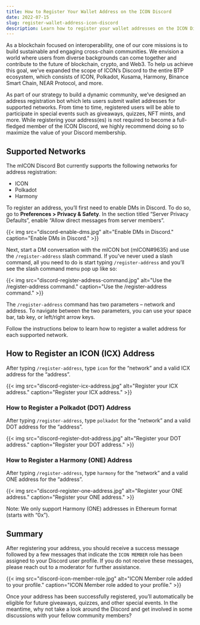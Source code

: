 ```yaml
---
title: How to Register Your Wallet Address on the ICON Discord
date: 2022-07-15
slug: register-wallet-address-icon-discord
description: Learn how to register your wallet addresses on the ICON Discord to participate in giveaways and other special events.
---
```


As a blockchain focused on interoperability, one of our core missions is to build sustainable and engaging cross-chain communities. We envision a world where users from diverse backgrounds can come together and contribute to the future of blockchain, crypto, and Web3. To help us achieve this goal, we’ve expanded the scope of ICON’s Discord to the entire BTP ecosystem, which consists of ICON, Polkadot, Kusama, Harmony, Binance Smart Chain, NEAR Protocol, and more.

As part of our strategy to build a dynamic community, we’ve designed an address registration bot which lets users submit wallet addresses for supported networks. From time to time, registered users will be able to participate in special events such as giveaways, quizzes, NFT mints, and more. While registering your address(es) is not required to become a full-fledged member of the ICON Discord, we highly recommend doing so to maximize the value of your Discord membership.

## Supported Networks

The mICON Discord Bot currently supports the following networks for address registration:

* ICON
* Polkadot
* Harmony

To register an address, you’ll first need to enable DMs in Discord. To do so, go to **Preferences > Privacy & Safety**. In the section titled “Server Privacy Defaults”, enable “Allow direct messages from server members”.

{{< img src="discord-enable-dms.jpg" alt="Enable DMs in Discord." caption="Enable DMs in Discord." >}}

Next, start a DM conversation with the mICON bot (mICON#9635) and use the `/register-address` slash command. If you’ve never used a slash command, all you need to do is start typing `/register-address` and you’ll see the slash command menu pop up like so:

{{< img src="discord-register-address-command.jpg" alt="Use the /register-address command." caption="Use the /register-address command." >}}

The `/register-address` command has two parameters – network and address. To navigate between the two parameters, you can use your space bar, tab key, or left/right arrow keys.

Follow the instructions below to learn how to register a wallet address for each supported network.

## How to Register an ICON (ICX) Address

After typing `/register-address`, type `icon` for the “network” and a valid ICX address for the “address”.

{{< img src="discord-register-icx-address.jpg" alt="Register your ICX address." caption="Register your ICX address." >}}

### How to Register a Polkadot (DOT) Address

After typing `/register-address`, type `polkadot` for the “network” and a valid DOT address for the “address”.

{{< img src="discord-register-dot-address.jpg" alt="Register your DOT address." caption="Register your DOT address." >}}

### How to Register a Harmony (ONE) Address

After typing `/register-address`, type `harmony` for the “network” and a valid ONE address for the “address”.

{{< img src="discord-register-one-address.jpg" alt="Register your ONE address." caption="Register your ONE address." >}}

Note: We only support Harmony (ONE) addresses in Ethereum format (starts with “0x”).

## Summary

After registering your address, you should receive a success message followed by a few messages that indicate the `ICON MEMBER` role has been assigned to your Discord user profile. If you do not receive these messages, please reach out to a moderator for further assistance.

{{< img src="discord-icon-member-role.jpg" alt="ICON Member role added to your profile." caption="ICON Member role added to your profile." >}}

Once your address has been successfully registered, you’ll automatically be eligible for future giveaways, quizzes, and other special events. In the meantime, why not take a look around the Discord and get involved in some discussions with your fellow community members?

